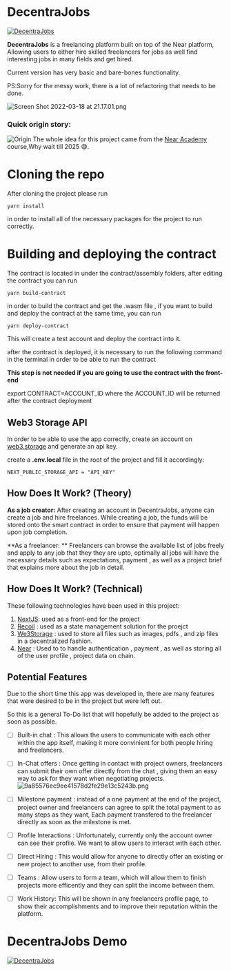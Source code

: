 # DecentraJobs

[![DecentraJobs](https://user-images.githubusercontent.com/62159014/159171316-9557aeb3-c4f5-4f31-9a88-15e0f6e0054b.png)](https://www.loom.com/share/add9a201cd7542f2a9f96854da1b5acf)

**DecentraJobs** is a freelancing platform built on top of the Near platform, Allowing users to either hire skilled freelancers for jobs as well find interesting jobs in many fields and get hired.

Current version has very basic and bare-bones functionality.


PS:Sorry for the messy work, there is a lot of refactoring that needs to be done.

![Screen Shot 2022-03-18 at 21.17.01.png](https://user-images.githubusercontent.com/62159014/159064120-edd966cf-1312-422b-aa2d-38a54912fa83.png)

### Quick origin story:
![Origin](https://user-images.githubusercontent.com/62159014/159162979-c467d82a-b889-46e7-bb95-2cc7315c74f0.png)
The whole idea for this project came from the [Near Academy](https://near.academy/near101/splash-2) course,Why wait till 2025 😅.
# Cloning the repo
After cloning the project please run

```
yarn install
```
in order to install all of the necessary packages for the project to run correctly.

# Building and deploying the contract

The contract is located in under the contract/assembly folders, after editing the contract you can run

```
yarn build-contract
```
in order to build the contract and get the .wasm file , if you want to build and deploy the contract at the same time, you can run

```
yarn deploy-contract
```
This will create a test account and deploy the contract into it.

after the contract is deployed, it is necessary to run the following command in the terminal in order to be able to run the contract

**This step is not needed if you are going to use the contract with the front-end**

export CONTRACT=ACCOUNT_ID
where the ACCOUNT_ID will be returned after the contract deployment

## Web3 Storage API
In order to be able to use the app correctly, create an account on [web3.storage](https://web3.storage/) and generate an api key.

create a **.env.local** file in the root of the project and fill it accordingly:
```
NEXT_PUBLIC_STORAGE_API = "API_KEY"
```


## How Does It Work? (Theory)
**As a job creator:** After creating an account in DecentraJobs, anyone can create a job and hire freelances. While creating a job, the funds will be stored onto the smart contract in order to ensure that payment will happen upon job completion.

**As a freelancer: ** Freelancers can browse the available list of jobs freely and apply to any job that they they are upto, optimally all jobs will have the necessary details such as expectations, payment , as well as a project brief that explains more about the job in detail.

## How Does It Work? (Technical)

These following technologies have been used in this project:
1. [NextJS](https://nextjs.org): used as a front-end for the project
2. [Recoil](https://recoiljs.org) : used as a state management solution for the proejct
3. [We3Storage](https://web3.storage) : used to store all files such as images, pdfs , and zip files in a decentralized fashion.
4. [Near](https://near.org) : Used to to handle authentication , payment , as well as storing all of the user profile , project data on chain.


## Potential Features
Due to the short time this app was developed in, there are many features that were desired to be in the project but were left out.

So this is a general To-Do list that will hopefully be added to the project as soon as possible.

* [ ] Built-in chat : This allows the users to communicate with each other within the app itself, making it more convinient for both people hiring and freelancers.
* [ ] In-Chat offers : Once getting in contact with project owners, freelancers can submit their own offer directly from the chat , giving them an easy way to ask for they want when negotiating projects.
![9a85576ec9ee41578d2fe29e13c5243b.png](https://user-images.githubusercontent.com/62159014/159063888-b8871e21-6b78-4d67-9db9-58cf61b7a2fa.png)
* [ ] Milestone payment : instead of a one payment at the end of the project, project owner and freelancers can agree to split the total payment to as many steps as they want, Each payment transfered to the freelancer directly as soon as the milestone is met.
* [ ] Profile Interactions : Unfortunately, currently only the account owner can see their profile. We want to allow users to interact with each other.
* [ ] Direct Hiring : This would allow for anyone to directly offer an existing or new project to another use, from their profile.
* [ ] Teams : Allow users to form a team, which will allow them to finish projects more efficently and they can split the income between them.
* [ ] Work History: This will be shown in any freelancers profile page, to show their accomplishments and to improve their reputation within the platform. 


# DecentraJobs Demo
[![DecentraJobs](https://user-images.githubusercontent.com/62159014/159173743-8f20479b-0339-4f5b-9308-6533b09ffa47.png)](https://www.loom.com/share/57994958329245a9ac678e5ade9e9045)
